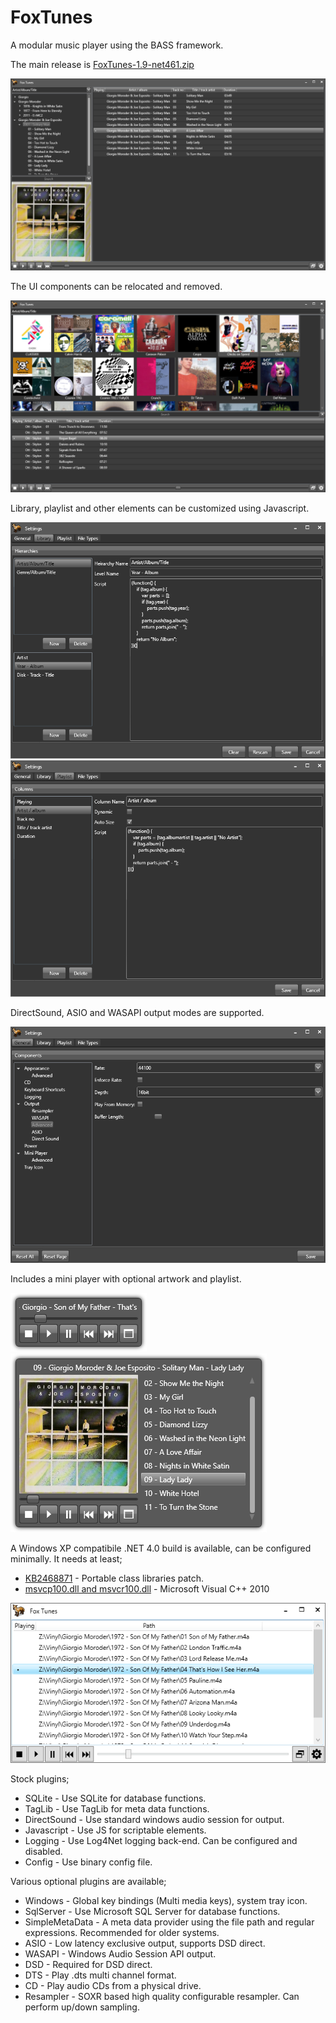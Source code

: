 # FoxTunes
A modular music player using the BASS framework.

The main release is [FoxTunes-1.9-net461.zip](https://github.com/aidan-g/FoxTunes/releases/download/1.9/FoxTunes-1.9-net461.zip)

![Main](Media/Screenshots/Main.PNG)

The UI components can be relocated and removed.

![Main](Media/Screenshots/Browser.PNG)

Library, playlist and other elements can be customized using Javascript.

![Hierarchy](Media/Screenshots/HierarchyBuilder.PNG)
![Playlist](Media/Screenshots/PlaylistBuilder.PNG)

DirectSound, ASIO and WASAPI output modes are supported.

![Settings](Media/Screenshots/Settings.PNG)

Includes a mini player with optional artwork and playlist.

![Mini A](Media/Screenshots/MiniPlayerA.PNG)
![Mini B](Media/Screenshots/MiniPlayerB.PNG)

A Windows XP compatibile .NET 4.0 build is available, can be configured minimally.
It needs at least;
* [KB2468871](http://support.microsoft.com/kb/2468871) - Portable class libraries patch.
* [msvcp100.dll and msvcr100.dll](https://github.com/aidan-g/FoxTunes/releases/download/0.8/FoxTunes-0.8-Dependencies.tar.gz) - Microsoft Visual C++ 2010

![Minimal](Media/Screenshots/Minimal.PNG)

Stock plugins;

* SQLite - Use SQLite for database functions.
* TagLib - Use TagLib for meta data functions.
* DirectSound - Use standard windows audio session for output.
* Javascript - Use JS for scriptable elements.
* Logging - Use Log4Net logging back-end. Can be configured and disabled.
* Config - Use binary config file.

Various optional plugins are available;

* Windows - Global key bindings (Multi media keys), system tray icon.
* SqlServer - Use Microsoft SQL Server for database functions.
* SimpleMetaData - A meta data provider using the file path and regular expressions. Recommended for older systems.
* ASIO - Low latency exclusive output, supports DSD direct.
* WASAPI - Windows Audio Session API output.
* DSD - Required for DSD direct.
* DTS - Play .dts multi channel format.
* CD - Play audio CDs from a physical drive.
* Resampler - SOXR based high quality configurable resampler. Can perform up/down sampling.
